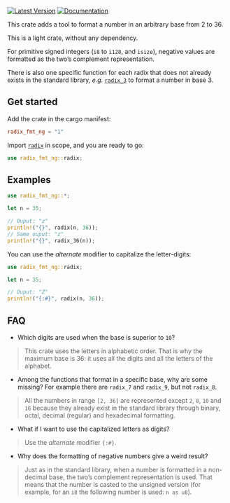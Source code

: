 [![Latest Version](https://img.shields.io/crates/v/radix_fmt.svg)](https://crates.io/crates/radix_fmt)
[![Documentation](https://img.shields.io/badge/api-rustdoc-purple.svg)](https://docs.rs/radix_fmt)

This crate adds a tool to format a number in an arbitrary base from 2 to 36.

This is a light crate, without any dependency.

For primitive signed integers (`i8` to `i128`, and `isize`), negative values are formatted as the two’s complement representation.

There is also one specific function for each radix that does not already exists in the standard library, _e.g._ [`radix_3`](fn.radix_3.html) to format a number in base 3.

## Get started

Add the crate in the cargo manifest:

```toml
radix_fmt_ng = "1"
```

Import [`radix`](fn.radix.html) in scope, and you are ready to go:

```rust
use radix_fmt_ng::radix;
```

## Examples

```rust
use radix_fmt_ng::*;

let n = 35;

// Ouput: "z"
println!("{}", radix(n, 36));
// Same ouput: "z"
println!("{}", radix_36(n));
```

You can use the _alternate_ modifier to capitalize the letter-digits:

```rust
use radix_fmt_ng::radix;

let n = 35;

// Ouput: "Z"
println!("{:#}", radix(n, 36));
```

## FAQ

- Which digits are used when the base is superior to `10`?

> This crate uses the letters in alphabetic order. That is why the maximum base is 36: it uses all the digits and all the letters of the alphabet.

- Among the functions that format in a specific base, why are some missing? For example there are `radix_7` and `radix_9`, but not `radix_8`.

> All the numbers in range `[2, 36]` are represented except `2`, `8`, `10` and `16` because they already exist in the standard library through binary, octal, decimal (regular) and hexadecimal formatting.

- What if I want to use the capitalized letters as digits?

> Use the _alternate_ modifier `{:#}`.

- Why does the formatting of negative numbers give a weird result?

> Just as in the standard library, when a number is formatted in a non-decimal base, the two’s complement representation is used. That means that the number is casted to the unsigned version (for example, for an `i8` the following number is used: `n as u8`).
